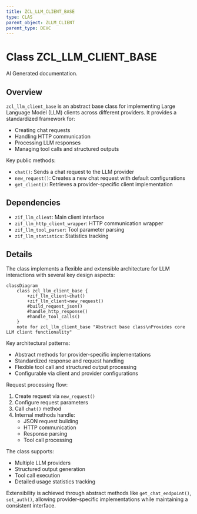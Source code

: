```yaml
---
title: ZCL_LLM_CLIENT_BASE
type: CLAS
parent_object: ZLLM_CLIENT
parent_type: DEVC
---
```


# Class ZCL_LLM_CLIENT_BASE

AI Generated documentation.
## Overview
`zcl_llm_client_base` is an abstract base class for implementing Large Language Model (LLM) clients across different providers. It provides a standardized framework for:
- Creating chat requests
- Handling HTTP communication
- Processing LLM responses
- Managing tool calls and structured outputs

Key public methods:
- `chat()`: Sends a chat request to the LLM provider
- `new_request()`: Creates a new chat request with default configurations
- `get_client()`: Retrieves a provider-specific client implementation

## Dependencies
- `zif_llm_client`: Main client interface
- `zif_llm_http_client_wrapper`: HTTP communication wrapper
- `zif_llm_tool_parser`: Tool parameter parsing
- `zif_llm_statistics`: Statistics tracking

## Details
The class implements a flexible and extensible architecture for LLM interactions with several key design aspects:

```mermaid
classDiagram
    class zcl_llm_client_base {
        +zif_llm_client~chat()
        +zif_llm_client~new_request()
        #build_request_json()
        #handle_http_response()
        #handle_tool_calls()
    }
    note for zcl_llm_client_base "Abstract base class\nProvides core LLM client functionality"
```

Key architectural patterns:
- Abstract methods for provider-specific implementations
- Standardized response and request handling
- Flexible tool call and structured output processing
- Configurable via client and provider configurations

Request processing flow:
1. Create request via `new_request()`
2. Configure request parameters
3. Call `chat()` method
4. Internal methods handle:
   - JSON request building
   - HTTP communication
   - Response parsing
   - Tool call processing

The class supports:
- Multiple LLM providers
- Structured output generation
- Tool call execution
- Detailed usage statistics tracking

Extensibility is achieved through abstract methods like `get_chat_endpoint()`, `set_auth()`, allowing provider-specific implementations while maintaining a consistent interface.

